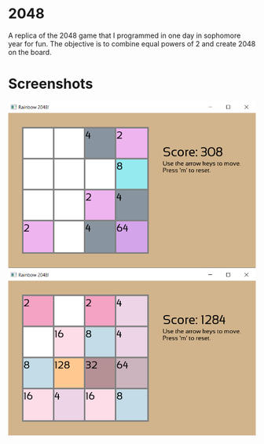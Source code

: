 # 2048

 A replica of the 2048 game that I programmed in one day in sophomore year for fun. The objective is to combine equal powers of 2 and create 2048 on the board.

 # Screenshots

![Alt text](screenshots/screenshot1.png?raw=true)
![Alt text](screenshots/screenshot2.png?raw=true)
